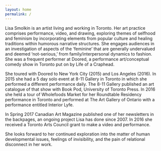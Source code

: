 ```yaml
---
layout: home
permalink: /
---
```


Lisa Smolkin is an artist living and working in Toronto. Her art practice comprises performance, video, and drawing, exploring themes of selfhood and feminism by incorporating elements from popular culture and healing traditions within humorous narrative structures. She engages audiences in an investigation of aspects of the ‘feminine’ that are generally undervalued and deemed ‘not-serious,’ from family/interpersonal dynamics to fashion. She was a frequent performer at Doored, a performance art/conceptual comedy show in Toronto put on by Life of a Craphead.

She toured with Doored to New York City (2015) and Los Angeles (2016). In 2015 she had a 5 day solo event at 8-11 Gallery in Toronto in which she performed a different performance daily. The 8-11 Gallery published an art catalogue of that show with Book Pod, University of Toronto Press. In 2016 she held a tour of Wholefoods Market for her Roundtable Residency performance in Toronto and performed at The Art Gallery of Ontario with a performance entitled Interior Lyfe.

In Spring 2017 Canadian Art Magazine published one of her newsletters in the backpages, an ongoing project Lisa has done since 2007. In 2016 she received a Toronto Arts Council grant to make a video and performance.

She looks forward to her continued exploration into the matter of human developmental issues, feelings of invisibility, and the pain of relational disconnect in her work.

